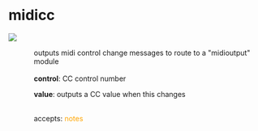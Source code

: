 
<a name=midicc></a><br>
# <b>midicc</b>
<img src="https://www.bespokesynth.com/docs/screenshots/midicc.png"><br>
<div style="display:inline-block;margin-left:50px;">
outputs midi control change messages to route to a "midioutput" module<br/><br/>
<b>control</b>: CC control number<br>

<b>value</b>: outputs a CC value when this changes<br>

<br>accepts: <font color=orange>notes</font> <br></div>
